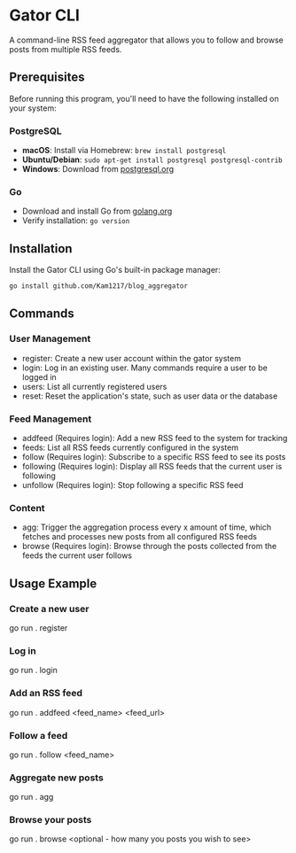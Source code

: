 # Gator CLI
A command-line RSS feed aggregator that allows you to follow and browse posts from multiple RSS feeds.

## Prerequisites
Before running this program, you'll need to have the following installed on your system:

### PostgreSQL
- **macOS**: Install via Homebrew: `brew install postgresql`
- **Ubuntu/Debian**: `sudo apt-get install postgresql postgresql-contrib`
- **Windows**: Download from [postgresql.org](https://www.postgresql.org/download/windows/)

### Go
- Download and install Go from [golang.org](https://golang.org/dl/)
- Verify installation: `go version`

## Installation

Install the Gator CLI using Go's built-in package manager:

```bash
go install github.com/Kam1217/blog_aggregator
```
## Commands 

### User Management
- register: Create a new user account within the gator system
- login: Log in an existing user. Many commands require a user to be logged in
- users: List all currently registered users
- reset: Reset the application's state, such as user data or the database

### Feed Management
- addfeed (Requires login): Add a new RSS feed to the system for tracking
- feeds: List all RSS feeds currently configured in the system
- follow (Requires login): Subscribe to a specific RSS feed to see its posts
- following (Requires login): Display all RSS feeds that the current user is following
- unfollow (Requires login): Stop following a specific RSS feed

### Content
- agg: Trigger the aggregation process every x amount of time, which fetches and processes new posts from all configured RSS feeds
- browse (Requires login): Browse through the posts collected from the feeds the current user follows

## Usage Example

### Create a new user
go run . register <username>

### Log in
go run . login <username>

### Add an RSS feed
go run . addfeed <feed_name> <feed_url>

### Follow a feed
go run . follow <feed_name>

### Aggregate new posts
go run . agg <time>

### Browse your posts
go run . browse <optional - how many you posts you wish to see>
